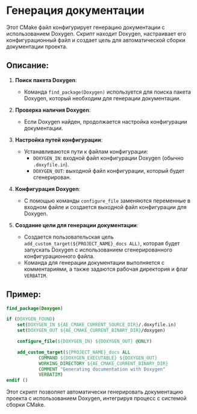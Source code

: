 # Генерация документации

Этот CMake файл конфигурирует генерацию документации с использованием Doxygen. Скрипт находит Doxygen, настраивает его
конфигурационный файл и создает цель для автоматической сборки документации проекта.

## Описание:

1. **Поиск пакета Doxygen**:
    - Команда `find_package(Doxygen)` используется для поиска пакета Doxygen, который необходим для генерации
      документации.

2. **Проверка наличия Doxygen**:
    - Если Doxygen найден, продолжается настройка конфигурации документации.

3. **Настройка путей конфигурации**:
    - Устанавливаются пути к файлам конфигурации:
        - `DOXYGEN_IN`: входной файл конфигурации Doxygen (обычно `.doxyfile.in`).
        - `DOXYGEN_OUT`: выходной файл конфигурации, который будет сгенерирован.

4. **Конфигурация Doxygen**:
    - С помощью команды `configure_file` заменяются переменные в входном файле и создается выходной файл конфигурации
      для Doxygen.

5. **Создание цели для генерации документации**:
    - Создается пользовательская цель `add_custom_target(${PROJECT_NAME}_docs ALL)`, которая будет запускать Doxygen с
      использованием сгенерированного конфигурационного файла.
    - Команда для генерации документации выполняется с комментариями, а также задаются рабочая директория и
      флаг `VERBATIM`.

## Пример:

```cmake
find_package(Doxygen)

if (DOXYGEN_FOUND)
    set(DOXYGEN_IN ${AE_CMAKE_CURRENT_SOURCE_DIR}/.doxyfile.in)
    set(DOXYGEN_OUT ${AE_CMAKE_CURRENT_BINARY_DIR}/doxygen)

    configure_file(${DOXYGEN_IN} ${DOXYGEN_OUT} @ONLY)

    add_custom_target(${PROJECT_NAME}_docs ALL
            COMMAND ${DOXYGEN_EXECUTABLE} ${DOXYGEN_OUT}
            WORKING_DIRECTORY ${AE_CMAKE_CURRENT_BINARY_DIR}
            COMMENT "Generating documentation with Doxygen"
            VERBATIM)
endif ()
```

Этот скрипт позволяет автоматически генерировать документацию проекта с использованием Doxygen, интегрируя процесс с
системой сборки CMake.